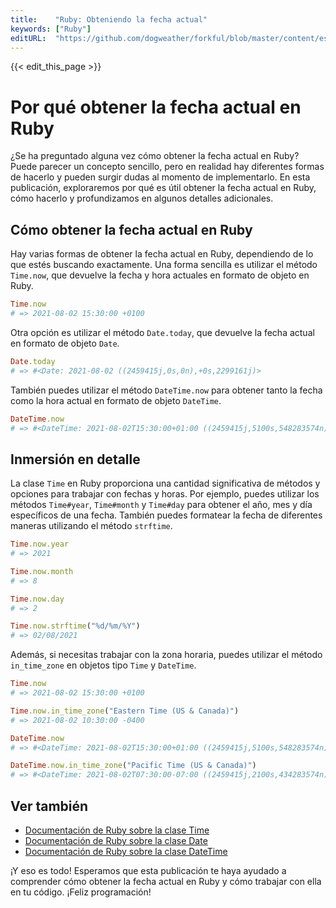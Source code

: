 ```yaml
---
title:    "Ruby: Obteniendo la fecha actual"
keywords: ["Ruby"]
editURL:  "https://github.com/dogweather/forkful/blob/master/content/es/ruby/getting-the-current-date.md"
---
```


{{< edit_this_page >}}

# Por qué obtener la fecha actual en Ruby

¿Se ha preguntado alguna vez cómo obtener la fecha actual en Ruby? Puede parecer un concepto sencillo, pero en realidad hay diferentes formas de hacerlo y pueden surgir dudas al momento de implementarlo. En esta publicación, exploraremos por qué es útil obtener la fecha actual en Ruby, cómo hacerlo y profundizamos en algunos detalles adicionales.

## Cómo obtener la fecha actual en Ruby

Hay varias formas de obtener la fecha actual en Ruby, dependiendo de lo que estés buscando exactamente. Una forma sencilla es utilizar el método `Time.now`, que devuelve la fecha y hora actuales en formato de objeto en Ruby.

```Ruby
Time.now
# => 2021-08-02 15:30:00 +0100
```

Otra opción es utilizar el método `Date.today`, que devuelve la fecha actual en formato de objeto `Date`.

```Ruby
Date.today
# => #<Date: 2021-08-02 ((2459415j,0s,0n),+0s,2299161j)>
```

También puedes utilizar el método `DateTime.now` para obtener tanto la fecha como la hora actual en formato de objeto `DateTime`.

```Ruby
DateTime.now
# => #<DateTime: 2021-08-02T15:30:00+01:00 ((2459415j,5100s,548283574n),+3600s,2299161j)>
```

## Inmersión en detalle

La clase `Time` en Ruby proporciona una cantidad significativa de métodos y opciones para trabajar con fechas y horas. Por ejemplo, puedes utilizar los métodos `Time#year`, `Time#month` y `Time#day` para obtener el año, mes y día específicos de una fecha. También puedes formatear la fecha de diferentes maneras utilizando el método `strftime`.

```Ruby
Time.now.year
# => 2021

Time.now.month
# => 8

Time.now.day
# => 2

Time.now.strftime("%d/%m/%Y")
# => 02/08/2021
```

Además, si necesitas trabajar con la zona horaria, puedes utilizar el método `in_time_zone` en objetos tipo `Time` y `DateTime`.

```Ruby
Time.now
# => 2021-08-02 15:30:00 +0100

Time.now.in_time_zone("Eastern Time (US & Canada)")
# => 2021-08-02 10:30:00 -0400

DateTime.now
# => #<DateTime: 2021-08-02T15:30:00+01:00 ((2459415j,5100s,548283574n),+3600s,2299161j)>

DateTime.now.in_time_zone("Pacific Time (US & Canada)")
# => #<DateTime: 2021-08-02T07:30:00-07:00 ((2459415j,2100s,434283574n),-25200s,2299161j)>
```

## Ver también

- [Documentación de Ruby sobre la clase Time](https://ruby-doc.org/core/Time.html)
- [Documentación de Ruby sobre la clase Date](https://ruby-doc.org/stdlib/libdoc/date/rdoc/Date.html)
- [Documentación de Ruby sobre la clase DateTime](https://ruby-doc.org/stdlib/libdoc/date/rdoc/DateTime.html)

¡Y eso es todo! Esperamos que esta publicación te haya ayudado a comprender cómo obtener la fecha actual en Ruby y cómo trabajar con ella en tu código. ¡Feliz programación!